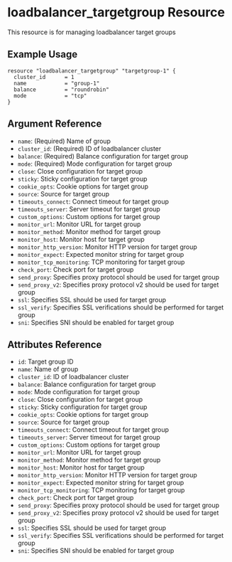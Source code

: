 # loadbalancer_targetgroup Resource

This resource is for managing loadbalancer target groups

## Example Usage

```hcl
resource "loadbalancer_targetgroup" "targetgroup-1" {
  cluster_id      = 1
  name            = "group-1"
  balance         = "roundrobin"
  mode            = "tcp"
}
```

## Argument Reference

- `name`: (Required) Name of group
- `cluster_id`: (Required) ID of loadbalancer cluster
- `balance`: (Required) Balance configuration for target group
- `mode`: (Required) Mode configuration for target group
- `close`: Close configuration for target group
- `sticky`: Sticky configuration for target group
- `cookie_opts`: Cookie options for target group
- `source`: Source for target group
- `timeouts_connect`: Connect timeout for target group
- `timeouts_server`: Server timeout for target group
- `custom_options`: Custom options for target group
- `monitor_url`: Monitor URL for target group
- `monitor_method`: Monitor method for target group
- `monitor_host`: Monitor host for target group
- `monitor_http_version`: Monitor HTTP version for target group
- `monitor_expect`: Expected monitor string for target group
- `monitor_tcp_monitoring`: TCP monitoring for target group
- `check_port`: Check port for target group
- `send_proxy`: Specifies proxy protocol should be used for target group
- `send_proxy_v2`: Specifies proxy protocol v2 should be used for target group
- `ssl`: Specifies SSL should be used for target group
- `ssl_verify`: Specifies SSL verifications should be performed for target group
- `sni`: Specifies SNI should be enabled for target group

## Attributes Reference

- `id`: Target group ID
- `name`: Name of group
- `cluster_id`: ID of loadbalancer cluster
- `balance`: Balance configuration for target group
- `mode`: Mode configuration for target group
- `close`: Close configuration for target group
- `sticky`: Sticky configuration for target group
- `cookie_opts`: Cookie options for target group
- `source`: Source for target group
- `timeouts_connect`: Connect timeout for target group
- `timeouts_server`: Server timeout for target group
- `custom_options`: Custom options for target group
- `monitor_url`: Monitor URL for target group
- `monitor_method`: Monitor method for target group
- `monitor_host`: Monitor host for target group
- `monitor_http_version`: Monitor HTTP version for target group
- `monitor_expect`: Expected monitor string for target group
- `monitor_tcp_monitoring`: TCP monitoring for target group
- `check_port`: Check port for target group
- `send_proxy`: Specifies proxy protocol should be used for target group
- `send_proxy_v2`: Specifies proxy protocol v2 should be used for target group
- `ssl`: Specifies SSL should be used for target group
- `ssl_verify`: Specifies SSL verifications should be performed for target group
- `sni`: Specifies SNI should be enabled for target group